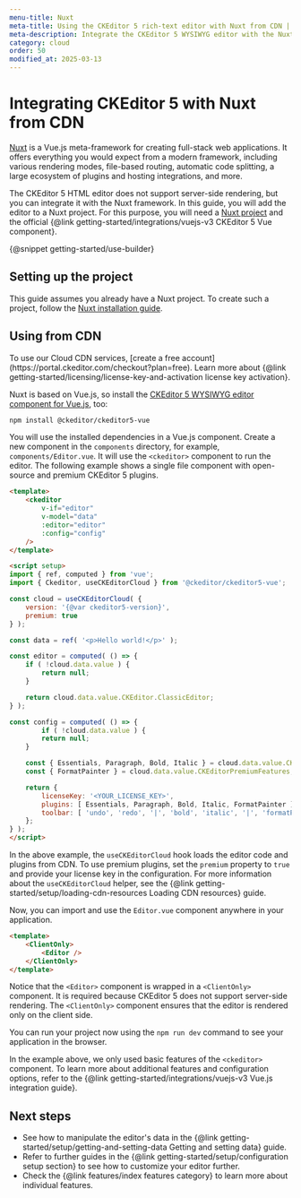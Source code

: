 ```yaml
---
menu-title: Nuxt
meta-title: Using the CKEditor 5 rich-text editor with Nuxt from CDN | CKEditor 5 Documentation
meta-description: Integrate the CKEditor 5 WYSIWYG editor with the Nuxt framework using CDN. Follow step-by-step instructions for fast installation and setup.
category: cloud
order: 50
modified_at: 2025-03-13
---
```


# Integrating CKEditor&nbsp;5 with Nuxt from CDN

[Nuxt](https://nuxt.com/) is a Vue.js meta-framework for creating full-stack web applications. It offers everything you would expect from a modern framework, including various rendering modes, file-based routing, automatic code splitting, a large ecosystem of plugins and hosting integrations, and more.

The CKEditor&nbsp;5 HTML editor does not support server-side rendering, but you can integrate it with the Nuxt framework. In this guide, you will add the editor to a Nuxt project. For this purpose, you will need a [Nuxt project](https://nuxt.com/docs/getting-started/installation) and the official {@link getting-started/integrations/vuejs-v3 CKEditor&nbsp;5 Vue component}.

{@snippet getting-started/use-builder}

## Setting up the project

This guide assumes you already have a Nuxt project. To create such a project, follow the [Nuxt installation guide](https://nuxt.com/docs/getting-started/installation).

## Using from CDN

<info-box>
	To use our Cloud CDN services, [create a free account](https://portal.ckeditor.com/checkout?plan=free). Learn more about {@link getting-started/licensing/license-key-and-activation license key activation}.
</info-box>

Nuxt is based on Vue.js, so install the [CKEditor 5 WYSIWYG editor component for Vue.js](https://www.npmjs.com/package/@ckeditor/ckeditor5-vue), too:

```bash
npm install @ckeditor/ckeditor5-vue
```

You will use the installed dependencies in a Vue.js component. Create a new component in the `components` directory, for example, `components/Editor.vue`. It will use the `<ckeditor>` component to run the editor. The following example shows a single file component with open-source and premium CKEditor&nbsp;5 plugins.

```html
<template>
	<ckeditor
		v-if="editor"
		v-model="data"
		:editor="editor"
		:config="config"
	/>
</template>

<script setup>
import { ref, computed } from 'vue';
import { Ckeditor, useCKEditorCloud } from '@ckeditor/ckeditor5-vue';

const cloud = useCKEditorCloud( {
	version: '{@var ckeditor5-version}',
	premium: true
} );

const data = ref( '<p>Hello world!</p>' );

const editor = computed( () => {
	if ( !cloud.data.value ) {
		return null;
	}

	return cloud.data.value.CKEditor.ClassicEditor;
} );

const config = computed( () => {
		if ( !cloud.data.value ) {
		return null;
	}

	const { Essentials, Paragraph, Bold, Italic } = cloud.data.value.CKEditor;
	const { FormatPainter } = cloud.data.value.CKEditorPremiumFeatures;

	return {
		licenseKey: '<YOUR_LICENSE_KEY>',
		plugins: [ Essentials, Paragraph, Bold, Italic, FormatPainter ],
		toolbar: [ 'undo', 'redo', '|', 'bold', 'italic', '|', 'formatPainter' ]
	};
} );
</script>
```

In the above example, the `useCKEditorCloud` hook loads the editor code and plugins from CDN. To use premium plugins, set the `premium` property to `true` and provide your license key in the configuration. For more information about the `useCKEditorCloud` helper, see the {@link getting-started/setup/loading-cdn-resources Loading CDN resources} guide.

Now, you can import and use the `Editor.vue` component anywhere in your application.

```html
<template>
	<ClientOnly>
		<Editor />
	</ClientOnly>
</template>
```

Notice that the `<Editor>` component is wrapped in a `<ClientOnly>` component. It is required because CKEditor&nbsp;5 does not support server-side rendering. The `<ClientOnly>` component ensures that the editor is rendered only on the client side.

You can run your project now using the `npm run dev` command to see your application in the browser.

In the example above, we only used basic features of the `<ckeditor>` component. To learn more about additional features and configuration options, refer to the {@link getting-started/integrations/vuejs-v3 Vue.js integration guide}.

## Next steps

* See how to manipulate the editor's data in the {@link getting-started/setup/getting-and-setting-data Getting and setting data} guide.
* Refer to further guides in the {@link getting-started/setup/configuration setup section} to see how to customize your editor further.
* Check the {@link features/index features category} to learn more about individual features.
